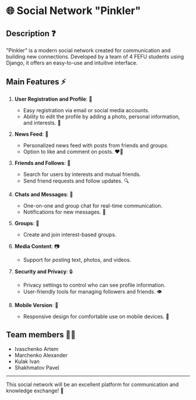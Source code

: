 # 🌐 Social Network "Pinkler"

## Description ❓

"Pinkler" is a modern social network created for communication and building new connections. Developed by a team of 4 FEFU students using Django, it offers an easy-to-use and intuitive interface.

## Main Features ⚡

1. **User Registration and Profile**: 📝

    - Easy registration via email or social media accounts.
    - Ability to edit the profile by adding a photo, personal information, and interests. 📸

2. **News Feed**: 📰

    - Personalized news feed with posts from friends and groups.
    - Option to like and comment on posts. ❤️💬

3. **Friends and Follows**: 👥

    - Search for users by interests and mutual friends.
    - Send friend requests and follow updates. 🔍

4. **Chats and Messages**: 💬

    - One-on-one and group chat for real-time communication.
    - Notifications for new messages. 📲

5. **Groups**: 🎉

    - Create and join interest-based groups.

6. **Media Content**: 📷

    - Support for posting text, photos, and videos.

7. **Security and Privacy**: 🔒

    - Privacy settings to control who can see profile information.
    - User-friendly tools for managing followers and friends. 👁️

8. **Mobile Version**: 📱
    - Responsive design for comfortable use on mobile devices. 📱

## Team members 🧑‍💻

-   Ivaschenko Artem
-   Marchenko Alexander
-   Kulak Ivan
-   Shakhmatov Pavel

---

This social network will be an excellent platform for communication and knowledge exchange! 🌟
